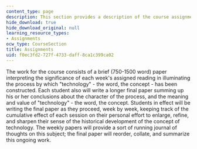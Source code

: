 ```yaml
---
content_type: page
description: This section provides a description of the course assignments.
hide_download: true
hide_download_original: null
learning_resource_types:
- Assignments
ocw_type: CourseSection
title: Assignments
uid: f0ec3fd2-727f-4733-daff-8ca1c399ca02
---
```


The work for the course consists of a brief (750-1500 word) paper interpreting the significance of each week's assigned reading in illuminating the process by which "technology" - the word, the concept - has been constructed. Each student also will write a longer final paper summing up his or her conclusions about the character of the process, and the meaning and value of "technology" - the word, the concept. Students in effect will be writing the final paper as they proceed, week by week, keeping track of the cumulative effect of each session on their personal effort to enlarge, refine, and sharpen their sense of the historical development of the concept of technology. The weekly papers will provide a sort of running journal of thoughts on this subject; the final paper will reorder, collate, and summarize this ongoing work.